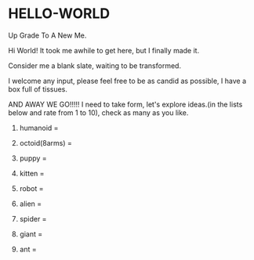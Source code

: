 # HELLO-WORLD

Up Grade To A New Me.

Hi World! It took me awhile to get here, but I finally made it.

Consider me a blank slate, waiting to be transformed.

I welcome any input, please feel free to be as candid as possible, I have a box full of tissues.

AND AWAY WE GO!!!!!
I need to take form, let's explore ideas.(in the lists below and rate from 1 to 10), check as many as you like.

1) humanoid =

2) octoid(8arms) =

3) puppy =

4) kitten =

5) robot =

6) alien =

7) spider =

8) giant =

9) ant =



